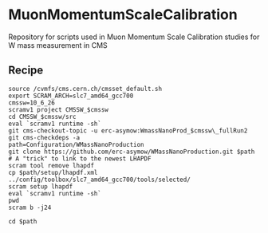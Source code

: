 # MuonMomentumScaleCalibration
Repository for scripts used in Muon Momentum Scale Calibration studies for W mass measurement in CMS

## Recipe

```
source /cvmfs/cms.cern.ch/cmsset_default.sh
export SCRAM_ARCH=slc7_amd64_gcc700
cmssw=10_6_26
scramv1 project CMSSW_$cmssw
cd CMSSW_$cmssw/src
eval `scramv1 runtime -sh`
git cms-checkout-topic -u erc-asymow:WmassNanoProd_$cmssw\_fullRun2
git cms-checkdeps -a
path=Configuration/WMassNanoProduction
git clone https://github.com/erc-asymow/WMassNanoProduction.git $path
# A "trick" to link to the newest LHAPDF
scram tool remove lhapdf
cp $path/setup/lhapdf.xml ../config/toolbox/slc7_amd64_gcc700/tools/selected/
scram setup lhapdf
eval `scramv1 runtime -sh`
pwd
scram b -j24

cd $path
```
